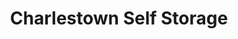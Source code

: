 ---
title: "Charlestown Self Storage"
url: /charlestown/charlestown-self-storage/
shop: storage rental
---